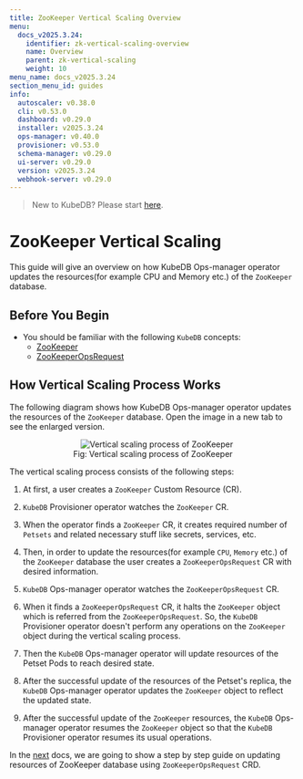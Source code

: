 ```yaml
---
title: ZooKeeper Vertical Scaling Overview
menu:
  docs_v2025.3.24:
    identifier: zk-vertical-scaling-overview
    name: Overview
    parent: zk-vertical-scaling
    weight: 10
menu_name: docs_v2025.3.24
section_menu_id: guides
info:
  autoscaler: v0.38.0
  cli: v0.53.0
  dashboard: v0.29.0
  installer: v2025.3.24
  ops-manager: v0.40.0
  provisioner: v0.53.0
  schema-manager: v0.29.0
  ui-server: v0.29.0
  version: v2025.3.24
  webhook-server: v0.29.0
---
```


> New to KubeDB? Please start [here](/docs/v2025.3.24/README).

# ZooKeeper Vertical Scaling

This guide will give an overview on how KubeDB Ops-manager operator updates the resources(for example CPU and Memory etc.) of the `ZooKeeper` database.

## Before You Begin

- You should be familiar with the following `KubeDB` concepts:
    - [ZooKeeper](/docs/v2025.3.24/guides/zookeeper/concepts/zookeeper)
    - [ZooKeeperOpsRequest](/docs/v2025.3.24/guides/zookeeper/concepts/opsrequest)

## How Vertical Scaling Process Works

The following diagram shows how KubeDB Ops-manager operator updates the resources of the `ZooKeeper` database. Open the image in a new tab to see the enlarged version.

<figure align="center">
  <img alt="Vertical scaling process of ZooKeeper" src="/docs/v2025.3.24/images/day-2-operation/zookeeper/zk-vertical-scaling.svg">
<figcaption align="center">Fig: Vertical scaling process of ZooKeeper</figcaption>
</figure>

The vertical scaling process consists of the following steps:

1. At first, a user creates a `ZooKeeper` Custom Resource (CR).

2. `KubeDB` Provisioner  operator watches the `ZooKeeper` CR.

3. When the operator finds a `ZooKeeper` CR, it creates required number of `Petsets` and related necessary stuff like secrets, services, etc.

4. Then, in order to update the resources(for example `CPU`, `Memory` etc.) of the `ZooKeeper` database the user creates a `ZooKeeperOpsRequest` CR with desired information.

5. `KubeDB` Ops-manager operator watches the `ZooKeeperOpsRequest` CR.

6. When it finds a `ZooKeeperOpsRequest` CR, it halts the `ZooKeeper` object which is referred from the `ZooKeeperOpsRequest`. So, the `KubeDB` Provisioner  operator doesn't perform any operations on the `ZooKeeper` object during the vertical scaling process.

7. Then the `KubeDB` Ops-manager operator will update resources of the Petset Pods to reach desired state.

8. After the successful update of the resources of the Petset's replica, the `KubeDB` Ops-manager operator updates the `ZooKeeper` object to reflect the updated state.

9. After the successful update  of the `ZooKeeper` resources, the `KubeDB` Ops-manager operator resumes the `ZooKeeper` object so that the `KubeDB` Provisioner  operator resumes its usual operations.

In the [next](/docs/v2025.3.24/guides/zookeeper/scaling/vertical-scaling/vertical-scaling) docs, we are going to show a step by step guide on updating resources of ZooKeeper database using `ZooKeeperOpsRequest` CRD.